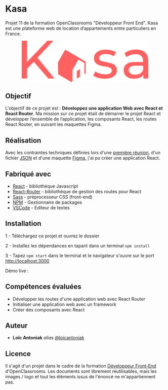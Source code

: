 # Kasa

Projet 11 de la formation OpenClassrooms "Développeur Front End".
Kasa est une plateforme web de location d’appartements entre particuliers en France.

<p align="center">
    <img width="400" src="/src/images/icons/logo.svg" alt="logo Kasa">
</p>

## Objectif

L'objectif de ce projet est : **Développez une application Web avec React et React Router**.
Ma mission sur ce projet était de démarrer le projet React et développer l’ensemble de l’application, les composants React, les routes React Router, en suivant les maquettes Figma. 

## Réalisation 

Avec les contraintes techniques définies lors d'une [première réunion](https://course.oc-static.com/projects/Front-End+V2/P9+React+1/Coding+guidelines+Kasa+FR.pdf), d'un fichier [JSON](https://s3-eu-west-1.amazonaws.com/course.oc-static.com/projects/Front-End+V2/P9+React+1/logements.json) et d'une maquette [Figma](https://www.figma.com/file/bAnXDNqRKCRRP8mY2gcb5p/UI-Design-Kasa-FR?node-id=4%3A3), j'ai pu créer une application React. 

## Fabriqué avec

* [React](https://fr.reactjs.org/) - bibliothèque Javascript
* [React-Router](https://reactrouter.com/) - bibliothèque de gestion des routes pour React 
* [Sass](https://sass-lang.com/) -  préprocesseur CSS (front-end)
* [NPM](https://www.npmjs.com/) -  Gestionnaire de packages
* [VSCode](https://code.visualstudio.com/) - Editeur de textes

## Installation

1 - Téléchargez ce projet et ouvrez le dossier

2 - Installez les dépendances en tapant dans un terminal `npm install`

3 - Tapez `npm start` dans le terminal et le navigateur s'ouvre sur le port [http://localhost:3000](http://localhost:3000)

Démo live : 

## Compétences évaluées  

- Développer les routes d'une application web avec React Router
- Initialiser une application web avec un framework
- Créer des composants avec React

## Auteur

* **Loïc Antoniak** _alias_ [@loicantoniak](https://github.com/loicantoniak)

## Licence 

Il s'agit d'un projet dans le cadre de la formation [Développeur Front-End](https://openclassrooms.com/fr/paths/314-developpeur-front-end) d'OpenClassrooms. Les documents sont librement réutilisables, mais les images / logo et tout les éléments issus de l'énoncé ne m'appartiennent pas.
